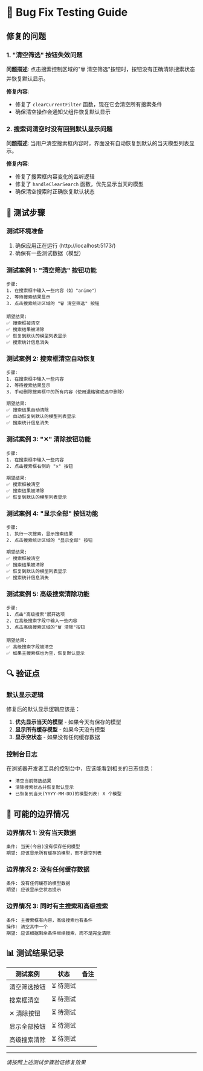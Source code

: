 # 🔧 Bug Fix Testing Guide

## 修复的问题

### 1. "清空筛选" 按钮失效问题
**问题描述**: 点击搜索控制区域的"🗑️ 清空筛选"按钮时，按钮没有正确清除搜索状态并恢复默认显示。

**修复内容**: 
- 修复了 `clearCurrentFilter` 函数，现在它会清空所有搜索条件
- 确保清空操作会通知父组件恢复默认显示

### 2. 搜索词清空时没有回到默认显示问题
**问题描述**: 当用户清空搜索框内容时，界面没有自动恢复到默认的当天模型列表显示。

**修复内容**:
- 修复了搜索框内容变化的监听逻辑
- 修复了 `handleClearSearch` 函数，优先显示当天的模型
- 确保清空搜索时正确恢复默认状态

## 🧪 测试步骤

### 测试环境准备
1. 确保应用正在运行 (http://localhost:5173/)
2. 确保有一些测试数据（模型）

### 测试案例 1: "清空筛选" 按钮功能
```
步骤:
1. 在搜索框中输入一些内容（如 "anime"）
2. 等待搜索结果显示
3. 点击搜索统计区域的 "🗑️ 清空筛选" 按钮

期望结果:
✅ 搜索框被清空
✅ 搜索结果被清除
✅ 恢复到默认的模型列表显示
✅ 搜索统计信息消失
```

### 测试案例 2: 搜索框清空自动恢复
```
步骤:
1. 在搜索框中输入一些内容
2. 等待搜索结果显示
3. 手动删除搜索框中的所有内容（使用退格键或选中删除）

期望结果:
✅ 搜索结果自动清除
✅ 自动恢复到默认的模型列表显示
✅ 搜索统计信息消失
```

### 测试案例 3: "✕" 清除按钮功能
```
步骤:
1. 在搜索框中输入一些内容
2. 点击搜索框右侧的 "✕" 按钮

期望结果:
✅ 搜索框被清空
✅ 搜索结果被清除
✅ 恢复到默认的模型列表显示
```

### 测试案例 4: "显示全部" 按钮功能
```
步骤:
1. 执行一次搜索，显示搜索结果
2. 点击搜索统计区域的 "显示全部" 按钮

期望结果:
✅ 搜索框被清空
✅ 搜索结果被清除
✅ 恢复到默认的模型列表显示
✅ 搜索统计信息消失
```

### 测试案例 5: 高级搜索清除功能
```
步骤:
1. 点击"高级搜索"展开选项
2. 在高级搜索字段中输入一些内容
3. 点击高级搜索区域的"🗑️ 清除"按钮

期望结果:
✅ 高级搜索字段被清空
✅ 如果主搜索框也为空，恢复默认显示
```

## 🔍 验证点

### 默认显示逻辑
修复后的默认显示逻辑应该是：
1. **优先显示当天的模型** - 如果今天有保存的模型
2. **显示所有缓存模型** - 如果今天没有模型
3. **显示空状态** - 如果没有任何缓存数据

### 控制台日志
在浏览器开发者工具的控制台中，应该能看到相关的日志信息：
- `清空当前筛选结果`
- `清除搜索状态并恢复默认显示`
- `已恢复到当天(YYYY-MM-DD)的模型列表: X 个模型`

## 🐛 可能的边界情况

### 边界情况 1: 没有当天数据
```
条件: 当天(今日)没有保存任何模型
期望: 应该显示所有缓存的模型，而不是空列表
```

### 边界情况 2: 没有任何缓存数据
```
条件: 没有任何缓存的模型数据
期望: 应该显示空状态提示
```

### 边界情况 3: 同时有主搜索和高级搜索
```
条件: 主搜索框有内容，高级搜索也有条件
操作: 清空其中一个
期望: 应该根据剩余条件继续搜索，而不是完全清除
```

## 📊 测试结果记录

| 测试案例 | 状态 | 备注 |
|---------|------|------|
| 清空筛选按钮 | ⏳ 待测试 | |
| 搜索框清空 | ⏳ 待测试 | |
| ✕ 清除按钮 | ⏳ 待测试 | |
| 显示全部按钮 | ⏳ 待测试 | |
| 高级搜索清除 | ⏳ 待测试 | |

---
*请按照上述测试步骤验证修复效果*
